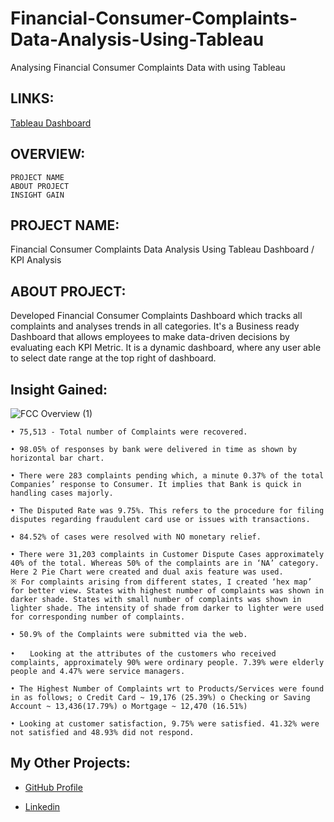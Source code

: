 # Financial-Consumer-Complaints-Data-Analysis-Using-Tableau
Analysing Financial Consumer Complaints Data with using Tableau

<!--![Financial_Complaints_KPI_Analysis_Project (2)](https://user-images.githubusercontent.com/124501309/224553693-ab29f165-698d-49e6-931f-95079852d7e8.png)-->

## LINKS:

[Tableau Dashboard](https://public.tableau.com/app/profile/takahiro.sasaki1672/viz/TS_FinancialConsumerComplaints/FCCOverview)

## OVERVIEW:
    PROJECT NAME
    ABOUT PROJECT
    INSIGHT GAIN

## PROJECT NAME:

Financial Consumer Complaints Data Analysis Using Tableau Dashboard / KPI Analysis

## ABOUT PROJECT:

Developed Financial Consumer Complaints Dashboard which tracks all complaints and analyses trends in all categories. It's a Business ready Dashboard that allows employees to make data-driven decisions by evaluating each KPI Metric. It is a dynamic dashboard, where any user able to select date range at the top right of dashboard.

<!--## APPROACH - PROJECT PLANNING & AIMS GRID: 

### 1. Purpose: What? Why? What do we want to achieve?

      It is critical to analyses customer complaint data to determine the root reasons of consumer unhappiness 
      and make necessary modifications. By analyzing, how intelligent computing may be utilized to better understand 
      and enhance public services through analysis using Tableau Interactive Dashboard.

      As the date is changing, financial consumer complaints dashboard will update automatically and enable us to 
      visualize your data accordingly. This Dashboard based on Financial Complaints taken by consumers to determine 
      the root reasons of consumer unhappiness and make necessary modifications.
   
### 2. End Result: What do we want to achieve?

  An Automated Dashboard providing quick & tracks all complaints and analyses trends in order to support data driven decision making.
  
### 3. Success Criteria: What will be our success criteria?

      •	Dashboards uncovering Consumer Complaints with latest data available by evaluating each KPI Metric.
  
      •	Understanding why Maximum no. of complaints are of credit card. Providing Better Credit Card Facilities and Services.
  
      •	Consumers’ top issue was regarding ‘Managing an Account’, followed by Deposits & Withdrawal. Providing Better Solutions.
  
## DASHBOARD CONTENT:

   1. Total complaints filed.

   2. Timely response to those complaints.

   3. No. of issues resolved at no cost.

   4. Complaints associated with different types of issues.

   5. Complaints submitted by different States.

   6. Complaints by Media.

   7. Complaints associated with different products.

   8. Disputed customers percentage.

## DASHBOARD:

![FC OVERVIEW](https://user-images.githubusercontent.com/124501309/224550453-852c3457-bd5a-4b7a-9027-7e1ddc31fae8.png)

### OVERVIEW OF VISUALIZATION:

   1) KPIs are placed at the top of the dashboard, to easily view the figures associated with 'Total Complaints', 'Timely Response', 'Complaints In Progress', 'Disputed Rate' and 'Resolved at No Cost'.

   2) Complaints are segmented by 'Issue', 'States', 'Media', 'Product'. For States, a ‘hex map’ is used, for Media, a ‘Lollipop’ chart is used.

   3) A ‘Donut’ Chart is used to show the percentage of disputed customers.

   4) I received inspiration for the 'Hex Tile Maps' from 'Sir Viz-a-lot' blogs by "Matt Chambers, MBA".

-->



## Insight Gained:

![FCC Overview (1)](https://github.com/TKssk01/Financial-Consumer-Complaints-Data-Analysis-Using-Tableau/assets/149182031/73b508df-d22c-426d-81f7-1c0ee3663c01)


    • 75,513 - Total number of Complaints were recovered.
   
    • 98.05% of responses by bank were delivered in time as shown by horizontal bar chart.
   
    • There were 283 complaints pending which, a minute 0.37% of the total Companies’ response to Consumer. It implies that Bank is quick in handling cases majorly.

    • The Disputed Rate was 9.75%. This refers to the procedure for filing disputes regarding fraudulent card use or issues with transactions.
   
    • 84.52% of cases were resolved with NO monetary relief.

    • There were 31,203 complaints in Customer Dispute Cases approximately 40% of the total. Whereas 50% of the complaints are in ‘NA’ category. Here 2 Pie Chart were created and dual axis feature was used.
    ※ For complaints arising from different states, I created ‘hex map’ for better view. States with highest number of complaints was shown in darker shade. States with small number of complaints was shown in lighter shade. The intensity of shade from darker to lighter were used for corresponding number of complaints.
    
    • 50.9% of the Complaints were submitted via the web.

    •　　Looking at the attributes of the customers who received complaints, approximately 90% were ordinary people. 7.39% were elderly people and 4.47% were service managers.
   
    • The Highest Number of Complaints wrt to Products/Services were found in as follows; o Credit Card ~ 19,176 (25.39%) o Checking or Saving Account ~ 13,436(17.79%) o Mortgage ~ 12,470 (16.51%)
    
    • Looking at customer satisfaction, 9.75% were satisfied. 41.32% were not satisfied and 48.93% did not respond.



<!--
## Results

   1) I observed that from 2012 to 2021 total no of complaints filed are 75,513, out of 75,513 total response which are in progress is 283.

   2) Disputed complaints are 7,363.

   3) Maximum complaint are submitted via web approx. 40k.

   4) If we talk about product, Maximum no. of complaints are of credit card.
-->

<!--
## NOTE:

### Here is Dashboard in Black. Tell me which one do you like??

![FC OVERVIEW BLACK](https://user-images.githubusercontent.com/124501309/224552451-951db0d3-48f4-4467-b602-8561751a0eb5.png)
-->

## My Other Projects:

<!--
- [ATLIQ Sales Insight](https://github.com/gulshang7/ATLIQ_Sales_Insight_Data_Analysis_using_SQL_and_Tableau) 💻

- [HR Analytics using Tableau](https://github.com/gulshang7/HR-Analytics-Dashboard-Using-Tableau) 📜

- [KPI Dashboard of Car Sales Opportunities](https://github.com/gulshang7/KPI_Dashboard_of_Car_sales_Win_Loss_Data_Analysis_using_Excel_and_Tableau) 🛰️
-->

- [GitHub Profile](https://github.com/TKssk01) 

- [Linkedin](https://www.linkedin.com/in/takahiro-sasaki-463ab1273/)

